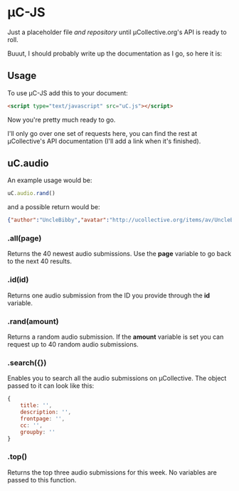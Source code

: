 # µC-JS

Just a placeholder file _and repository_ until µCollective.org's API is ready to roll.

Buuut, I should probably write up the documentation as I go, so here it is:

## Usage

To use µC-JS add this to your document:
```HTML
<script type="text/javascript" src="uC.js"></script>
```

Now you're pretty much ready to go.

I'll only go over one set of requests here, you can find the rest at µCollective's API documentation (I'll add a link when it's finished).

## uC.audio
An example usage would be:
```JavaScript
uC.audio.rand()
```
and a possible return would be:
```JSON
{"author":"UncleBibby","avatar":"http://ucollective.org/items/av/UncleBibby.png","comment_count":3,"description":"i made this a heck of a long time ago but i never posted it here. chip chords and bass but house drums. hope you like it!!!","extlink":null,"favourite_count":6,"file":"http://ucollective.org/items/music/UncleBibby - SageQuitchiphouse.mp3","frontpage":true,"id":2623,"licensing":{"img":[".png"],"short":"","text":"All Rights Reserved","url":""},"plays":5,"soundcloud":"http://soundcloud.com/unclebibby47/sagequit","time":1381200447,"title":"SageQuit (chiphouse)","url":"http://ucollective.org/audio/UncleBibby/sagequit+chiphouse/"}
```

### .all(page)
Returns the 40 newest audio submissions. Use the **page** variable to go back to the next 40 results.

### .id(id)
Returns one audio submission from the ID you provide through the **id** variable.

### .rand(amount)
Returns a random audio submission.
If the **amount** variable is set you can request up to 40 random audio submissions.

### .search({})
Enables you to search all the audio submissions on µCollective.
The object passed to it can look like this:
```JavaScript
{
	title: '',
	description: '',
	frontpage: '',
	cc: '',
	groupby: ''
}
```

### .top()
Returns the top three audio submissions for this week. No variables are passed to this function.
